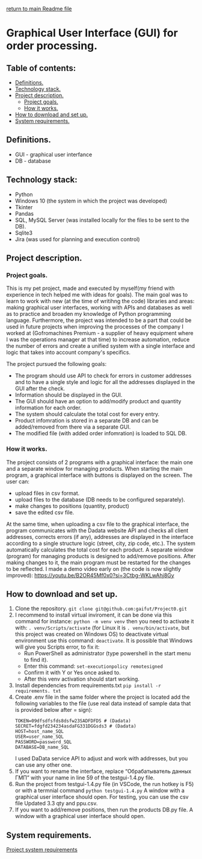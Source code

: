 [return to main Readme file](https://github.com/gaifut/Project0)

# Graphical User Interface (GUI) for order processing.

## Table of contents:
- [Definitions.](#Definitions)
- [Technology stack.](#Technology-stack)
- [Project description.](#Project-description)
  - [Project goals.](#Project-goals)
  - [How it works.](#How-it-works)
- [How to download and set up.](#How-to-download-and-set-up)
- [System requirements.](#System-requirements)

## Definitions.
- GUI - graphical user interfance
- DB - database

## Technology stack:
- Python
- Windows 10 (the system in which the project was developed)
- Tkinter
- Pandas
- SQL, MySQL Server (was installed locally for the files to be sent to the DB).
- Sqlite3
- Jira (was used for planning and execution control)

## Project description.
### Project goals.
This is my pet project, made and executed by myself(my friend with experience in tech helped me with ideas for goals).
The main goal was to learn to work with new (at the time of writihng the code) libraries and areas: making graphical user interfaces, working with APIs and databases as well as to practice and broaden my knowledge of Python programming language.
Furthermore, the project was intended to be a part that could be used in future projects when improving the processes of the company I worked at (Gofromachines Premium - a supplier of heavy equipment where I was the operations manager at that time) to increase automation, reduce the number of errors and create a unified system with a single interface and logic that takes into account company's specifics.

The project pursued the following goals:
- The program should use API to check for errors in customer addresses and to have a single style and logic for all the addresses displayed in the GUI after the check.
- Information should be displayed in the GUI.
- The GUI should have an option to add/modify product and quantity information for each order.
- The system should calculate the total cost for every entry.
- Product infomration is stored in a separate DB and can be added/removed from there via a separate GUI.
- The modified file (with added order infomration) is loaded to SQL DB.
### How it works.
The project consists of 2 programs with a graphical interface: the main one and a separate window for managing products. 
When starting the main program, a graphical interface with buttons is displayed on the screen. The user can:
- upload files in csv format.
- upload files to the database (DB needs to be configured separately).
- make changes to positions (quantity, product)
- save the edited csv file.

At the same time, when uploading a csv file to the graphical interface, the program communicates with the Dadata website API and checks all client addresses, corrects errors (if any), addresses are displayed in the interface according to a single structure logic (street, city, zip code, etc.).
The system automatically calculates the total cost for each product.
A separate window (program) for managing products is designed to add/remove positions. After making changes to it, the main program must be restarted for the changes to be reflected.
I made a demo video early on (the code is now slightly improved): https://youtu.be/B2OR45Mf0x0?si=3Ctbg-WKLwAhj8Gy

## How to download and set up.
1. Clone the repository. ```git clone git@github.com:gaifut/Project0.git```
2. I recommend to install virtual inviroment, it can be done via this command for instance: ```python -m venv venv```
   then you need to activate it with: ```. venv/Scripts/activate``` (for Linux it is ```. venv/bin/activate```, but this project was created on Windows OS)
   to deactivate virtual environment use this command: ```deactivate```.
   It is possible that Windows will give you Scripts error, to fix it:
    - Run PowerShell as administrator (type powershell in the start menu to find it).
    - Enter this command: ```set-executionpolicy remotesigned```
    - Confirm it with Y or Yes once asked to.
    - After this venv activation should start working.
3. Install dependencies from requirements.txt
   ```pip install -r requirements. txt```
4. Create .env file in the same folder where the project is located add the following variables to the file (use real data instead of sample data that is provided below after = sign):
   ```
   TOKEN=09dfsdfsfds8dsfw23SADFDFDS # (Dadata)
   SECRET=fdgfd234234asdaFG331DGGsds3 # (Dadata)
   HOST=host_name_SQL
   USER=user_name_SQL
   PASSWORD=password_SQL
   DATABASE=DB_name_SQL
   ```
   I used DaData service API to adjust and work with addresses, but you can use any other one.
5. If you want to rename the interface, replace “Обрабатыватель данных ГМП” with your name in line 59 of the testgui-1.4.py file.
6. Run the project from testgui-1.4.py file (in VSCode, the run hotkey is F5) or with a termnial command ```python testgui-1.4.py```
   A window with a graphical user interface should open. For testing, you can use the csv file Updated 3.3 qty and ppu.csv.
7. If you want to add/remove positions, then run the products DB.py file. A window with a graphical user interface should open.
## System requirements.
[Project system requirements](https://github.com/gaifut/Project0/blob/main/requirements.txt)
